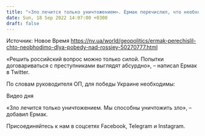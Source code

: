 ```yaml
---
title: "«Зло лечится только уничтожением». Ермак перечислил, что необходимо для победы над Россией"
date: Sun, 18 Sep 2022 14:07:00 +0300
draft: false
---
```

Источник: Новое Время https://nv.ua/world/geopolitics/ermak-perechislil-chto-neobhodimo-dlya-pobedy-nad-rossiey-50270777.html


«Решить российский вопрос можно только силой. Попытки договариваться с преступниками выглядят абсурдно», – написал Ермак в Twitter.

По словам руководителя ОП, для победы Украине необходимы:

 Видео дня   

«Зло лечится только уничтожением. Мы способны уничтожить зло», – добавил Ермак.

Присоединяйтесь к нам в соцсетях Facebook, Telegram и Instagram.

